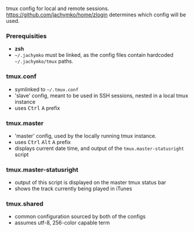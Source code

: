 tmux config for local and remote sessions.
https://github.com/jachymko/home/zlogin determines which config will be used.

### Prerequisities
* **zsh**
* <code>~/.jachymko</code> must be linked, as the config files contain hardcoded <code>~/.jachymko/tmux</code> paths.

### tmux.conf
* symlinked to <code>~/.tmux.conf</code>
* 'slave' config, meant to be used in SSH sessions, nested in a local tmux instance
* uses <kbd>Ctrl</kbd>&nbsp;<kbd>A</kbd> prefix

### tmux.master
* 'master' config, used by the locally running tmux instance.
* uses <kbd>Ctrl</kbd>&nbsp;<kbd>Alt</kbd>&nbsp;<kbd>A</kbd> prefix
* displays current date time, and output of the <code>tmux.master-statusright</code> script

### tmux.master-statusright
* output of this script is displayed on the master tmux status bar
* shows the track currently being played in iTunes

### tmux.shared
* common configuration sourced by both of the configs
* assumes utf-8, 256-color capable term
